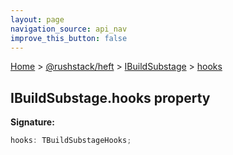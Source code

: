```yaml
---
layout: page
navigation_source: api_nav
improve_this_button: false
---
```



[Home](./index.md) &gt; [@rushstack/heft](./heft.md) &gt; [IBuildSubstage](./heft.ibuildsubstage.md) &gt; [hooks](./heft.ibuildsubstage.hooks.md)

## IBuildSubstage.hooks property

<b>Signature:</b>

```typescript
hooks: TBuildSubstageHooks;
```

